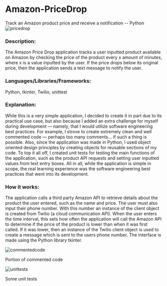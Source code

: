 # Amazon-PriceDrop
Track an Amazon product price and receive a notification -- Python
![pricedrop](https://lucasgigliozzi.com/wp-content/uploads/2019/11/amazonpricedrop-768x507.png)

### Description: 
The Amazon Price Drop application tracks a user inputted product available on Amazon by checking the price of the product every x amount of minutes, where x is a value inputted by the user. If the price drops below its original price, then the application sends a text message to notify the user.

### Languages/Libraries/Frameworks:
Python, tkinter, Twilio, unittest

### Explanation:
While this is a very simple application, I decided to create it in part due to its practical use case, but also because I added an extra challenge for myself during development — namely, that I would utilize software engineering best practices. For example, I strove to create extremely clean and well commented code — perhaps too many comments… if such a thing is possible. Also, since the application was made in Python, I used object oriented design principles by creating objects for reusable sections of my code. To top it all off, I created unit tests for testing the main functions of the application, such as the product API requests and setting user inputted values from text entry boxes. All in all, while the application is simple in scope, the real learning experience was the software engineering best practices that went into its development.

### How it works: 
The application calls a third party Amazon API to retrieve details about the product the user entered, such as the name and price. The user must also input their phone number. With this number an instance of the client object is created from Twilio (a cloud communication API). When the user enters the time interval, this sets how often the application will call the Amazon API to determine if the price of the product is lower than when it was first called. If it was lower, then an instance of the Twilio client object is used to create a message which is sent to the users phone number. The interface is made using the Python library tkinter. 

![commentedcode](https://lucasgigliozzi.com/wp-content/uploads/2019/11/commentedcode-768x425.png)

Portion of commented code


![unittests](https://lucasgigliozzi.com/wp-content/uploads/2019/11/unittests-1024x427.png)

Some unit tests
